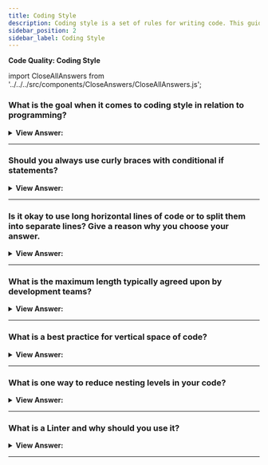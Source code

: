 ```yaml
---
title: Coding Style
description: Coding style is a set of rules for writing code. This guide will help you to understand coding styles.
sidebar_position: 2
sidebar_label: Coding Style
---
```


**Code Quality: Coding Style**

import CloseAllAnswers from '../../../src/components/CloseAnswers/CloseAllAnswers.js';

<CloseAllAnswers />

### What is the goal when it comes to coding style in relation to programming?

<details>
  <summary><strong>View Answer:</strong></summary>
  <div>
  <div><strong>Interview Response:</strong> The goal is to take a complex task and code it in a way that is both correct and human-readable.
</div>

<div></div><br />

:::note
There are several styling guides that help programmers reach this goal.
:::

  </div>
</details>

---

### Should you always use curly braces with conditional if statements?

<details>
  <summary><strong>View Answer:</strong></summary>
  <div>
  <div><strong>Interview Response:</strong> Yes, it is a best practice and makes code more readable if there is more than actionable statement.
</div><br />
  <div><strong className="codeExample">Code Example:</strong><br /><br />

  <div></div>

```js
// conditional if statement
if (n < 0) {
  alert(`Power ${n} is not supported`);
} else {
  alert(`Power ${n} is supported`);
}
```

  </div>
  </div>
</details>

---

### Is it okay to use long horizontal lines of code or to split them into separate lines? Give a reason why you choose your answer.

<details>
  <summary><strong>View Answer:</strong></summary>
  <div>
  <div><strong>Interview Response:</strong> Professional JavaScript developers prefer separate lines because they are more readable.
</div><br />
  <div><strong className="codeExample">Code Example:</strong><br /><br />

  <div></div>

```js
// backtick quotes (`) allow splitting the string into multiple lines
let str = `
  ECMA International's TC39 is a group of JavaScript developers,
  implementers, academics, and more collaborating with the community
  to maintain and evolve the definition of JavaScript.
`;

// Conditional If statement variable conditions split in multiple lines
if (id === 123 && moonPhase === 'Waning Gibbous' && zodiacSign === 'Libra') {
  letTheSorceryBegin();
}
```

  </div>

:::note

A great example would be long paragraphs that are longer than 120 characters. We can use back ticks to handle lines longer than 120 characters.

:::

  </div>
</details>

---

### What is the maximum length typically agreed upon by development teams?

<details>
  <summary><strong>View Answer:</strong></summary>
  <div>
  <div><strong>Interview Response:</strong> The maximum length typically agreed upon by dev teams is between 80 to 120 characters.
</div><br />
  <div><strong className="codeExample">Code Example:</strong> Proper Implementation<br /><br />

  <div></div>

```js
// backtick quotes (`) allow splitting the string into multiple lines
let str = `
  ECMA International's TC39 is a group of JavaScript developers,
  implementers, academics, and more collaborating with the community
  to maintain and evolve the definition of JavaScript.
`;
```

  </div>
  </div>
</details>

---

### What is a best practice for vertical space of code?

<details>
  <summary><strong>View Answer:</strong></summary>
  <div>
  <div><strong>Interview Response:</strong> A best practice is to divide each code action by a line space to keep your code readable.
</div><br />
  <div><strong className="codeExample">Code Example:</strong><br /><br />

  <div></div>

```js
function pow(x, n) {
  let result = 1;
  //              <--
  for (let i = 0; i < n; i++) {
    result *= x;
  }
  //              <--
  return result;
}
```

  </div>
  </div>
</details>

---

### What is one way to reduce nesting levels in your code?

<details>
  <summary><strong>View Answer:</strong></summary>
  <div>
  <div><strong>Interview Response:</strong> A great way to reduce nesting levels is handling minimum conditions early. The goal is to reduce nested code blocks that isolate variable access. The benefits of writing code in this fashion are increased readability and faster code because of early conditional error checks. If, the code fails early then it is handled without continuity.<br /><br />
  <strong>Here are some rules of thumb for reducing nesting in your code:</strong><br /><br />
  <ol>
    <li>Keep conditional blocks short. It increases readability by keeping things local.</li>
    <li>Consider refactoring when your loops and branches that are more than 2 levels deep.</li>
    <li>Think about moving nested logic into separate functions. For example, if you need to loop through a list of objects that each contain a list (such as a protocol buffer with repeated fields), you can define a function to process each object instead of using a double nested loop.</li>
  </ol>
</div><br />
  <div><strong className="codeExample">The two constructs have the same output:</strong><br /><br />

  <div></div>

```js
function pow(x, n) {
  if (n < 0) {
    alert("Negative 'n' not supported");
  } else {
    let result = 1;

    for (let i = 0; i < n; i++) {
      result *= x;
    }

    return result;
  }
}
```

  </div><br />
  <div><strong className="codeExample">This is proper way to avoid nesting:</strong><br /><br />

  <div></div>

```js
function pow(x, n) {
  if (n < 0) {
    alert("Negative 'n' not supported");
    return;
  }

  let result = 1;

  for (let i = 0; i < n; i++) {
    result *= x;
  }

  return result;
}
```

  </div>
  </div>
</details>

---

### What is a Linter and why should you use it?

<details>
  <summary><strong>View Answer:</strong></summary>
  <div>
  <div><strong>Interview Response:</strong> Linters are tools that can automatically check the style of your code and make improving suggestions. The great thing about them is that style-checking can also find some bugs, like typos in variable or function names. Because of this feature, using a linter is recommended even if you do not want to stick to one particular “code style”.
</div>
  </div>
</details>

---
